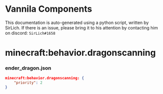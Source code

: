 # Vannila Components
This documentation is auto-generated using a python script, written by SirLich. If there is an issue, please bring it to his attention by contacting him on discord: `SirLich#1658`

# minecraft:behavior.dragonscanning
### ender_dragon.json
```JSON
minecraft:behavior.dragonscanning: {
    "priority": 2
}
```

